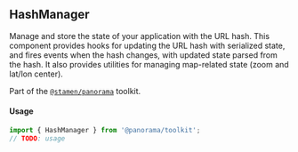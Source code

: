 ## HashManager

Manage and store the state of your application with the URL hash. This component provides hooks for updating the URL hash with serialized state, and fires events when the hash changes, with updated state parsed from the hash. It also provides utilities for managing map-related state (zoom and lat/lon center).

Part of the [`@stamen/panorama`](https://www.npmjs.com/package/@stamen/panorama) toolkit.

#### Usage
```js
import { HashManager } from '@panorama/toolkit';
// TODO: usage
```
